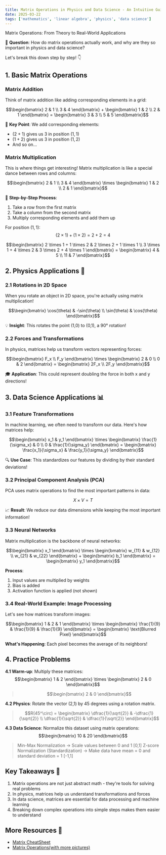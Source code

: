 ```yaml
---
title: Matrix Operations in Physics and Data Science - An Intuitive Guide
date: 2025-03-22
tags: ['mathematics', 'linear algebra', 'physics', 'data science']
---
```


<CustomH1>Matrix Operations: From Theory to Real-World Applications</CustomH1>
<PostInfo/>

🤔 **Question**: How do matrix operations actually work, and why are they so important in physics and data science?

Let's break this down step by step! 👇

## 1. Basic Matrix Operations

### Matrix Addition

Think of matrix addition like adding corresponding elements in a grid:

$$\begin{bmatrix} 2 & 1 \\ 3 & 4 \end{bmatrix} + \begin{bmatrix} 1 & 2 \\ 2 & 1 \end{bmatrix} = \begin{bmatrix} 3 & 3 \\ 5 & 5 \end{bmatrix}$$

🔑 **Key Point**: We add corresponding elements:
- $(2+1)$ gives us $3$ in position $(1,1)$
- $(1+2)$ gives us $3$ in position $(1,2)$
- And so on...

### Matrix Multiplication

This is where things get interesting! Matrix multiplication is like a special dance between rows and columns:

$$\begin{bmatrix} 2 & 1 \\ 3 & 4 \end{bmatrix} \times \begin{bmatrix} 1 & 2 \\ 2 & 1 \end{bmatrix}$$

🎯 **Step-by-Step Process**:
1. Take a row from the first matrix
2. Take a column from the second matrix
3. Multiply corresponding elements and add them up

For position $(1,1)$:
$$(2 \times 1) + (1 \times 2) = 2 + 2 = 4$$

$$\begin{bmatrix} 2 \times 1 + 1 \times 2 & 2 \times 2 + 1 \times 1 \\ 3 \times 1 + 4 \times 2 & 3 \times 2 + 4 \times 1 \end{bmatrix} = \begin{bmatrix} 4 & 5 \\ 11 & 7 \end{bmatrix}$$

## 2. Physics Applications 🌟

### 2.1 Rotations in 2D Space

When you rotate an object in 2D space, you're actually using matrix multiplication!

$$\begin{bmatrix} \cos(\theta) & -\sin(\theta) \\ \sin(\theta) & \cos(\theta) \end{bmatrix}$$

💡 **Insight**: This rotates the point (1,0) to (0,1), a 90° rotation!

### 2.2 Forces and Transformations

In physics, matrices help us transform vectors representing forces:

$$\begin{bmatrix} F_x \\ F_y \end{bmatrix} \times \begin{bmatrix} 2 & 0 \\ 0 & 2 \end{bmatrix} = \begin{bmatrix} 2F_x \\ 2F_y \end{bmatrix}$$

🎓 **Application**: This could represent doubling the force in both x and y directions!

## 3. Data Science Applications 📊

### 3.1 Feature Transformations

In machine learning, we often need to transform our data. Here's how matrices help:

$$\begin{bmatrix} x_1 & y_1 \end{bmatrix} \times \begin{bmatrix} \frac{1}{\sigma_x} & 0 \\ 0 & \frac{1}{\sigma_y} \end{bmatrix} = \begin{bmatrix} \frac{x_1}{\sigma_x} & \frac{y_1}{\sigma_y} \end{bmatrix}$$

🔍 **Use Case**: This standardizes our features by dividing by their standard deviations!

### 3.2 Principal Component Analysis (PCA)

PCA uses matrix operations to find the most important patterns in data:

$$X \times V = T$$

📈 **Result**: We reduce our data dimensions while keeping the most important information!

### 3.3 Neural Networks

Matrix multiplication is the backbone of neural networks:

$$\begin{bmatrix} x_1 \end{bmatrix} \times \begin{bmatrix} w_{11} & w_{12} \\ w_{21} & w_{22} \end{bmatrix} + \begin{bmatrix} b_1 \end{bmatrix} = \begin{bmatrix} y_1 \end{bmatrix}$$

**Process**:
1. Input values are multiplied by weights
2. Bias is added
3. Activation function is applied (not shown)

### 3.4 Real-World Example: Image Processing

Let's see how matrices transform images:

$$\begin{bmatrix} 1 & 2 & 1 \end{bmatrix} \times \begin{bmatrix} \frac{1}{9} & \frac{1}{9} & \frac{1}{9} \end{bmatrix} = \begin{bmatrix} \text{Blurred Pixel} \end{bmatrix}$$

**What's Happening**: Each pixel becomes the average of its neighbors!

## 4. Practice Problems

**4.1 Warm-up**:
Multiply these matrices:
$$\begin{bmatrix} 1 & 2 \end{bmatrix} \times \begin{bmatrix} 2 & 0 \end{bmatrix}$$

>$$\begin{bmatrix} 2 & 0 \end{bmatrix}$$

**4.2 Physics**:
Rotate the vector (2,1) by 45 degrees using a rotation matrix.

>$$R(45^\circ) = \begin{bmatrix} \dfrac{1}{\sqrt{2}} & -\dfrac{1}{\sqrt{2}} \\ \dfrac{1}{\sqrt{2}} &  \dfrac{1}{\sqrt{2}} \end{bmatrix}$$

**4.3 Data Science**:
Normalize this dataset using matrix operations:
$$\begin{bmatrix} 10 & 20 \end{bmatrix}$$
>Min-Max Normalization → Scale values between 0 and 1 [0,1]
>Z-score Normalization (Standardization) → Make data have mean = 0 and standard deviation = 1 [-1,1]
## Key Takeaways 🎯

1. Matrix operations are not just abstract math - they're tools for solving real problems
2. In physics, matrices help us understand transformations and forces
3. In data science, matrices are essential for data processing and machine learning
4. Breaking down complex operations into simple steps makes them easier to understand

## More Resources 🚀
- [Matrix CheatSheet](https://pmt.physicsandmathstutor.com/download/Maths/A-level/Further/Core-Pure/Edexcel/CP1/Cheat-Sheets/Ch.6%20Matrices.pdf) 
- [Matrix Operations(with more pictures)](https://www.mathsisfun.com/algebra/matrix-multiplying.html)